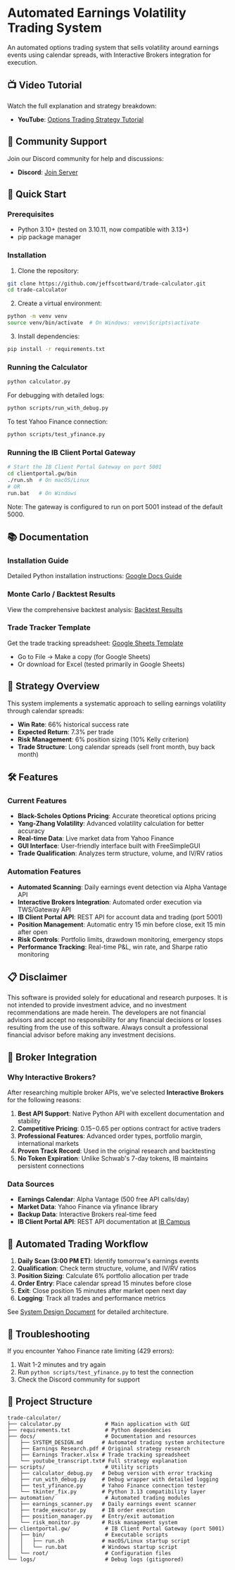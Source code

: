 # Automated Earnings Volatility Trading System

An automated options trading system that sells volatility around earnings events using calendar spreads, with Interactive Brokers integration for execution.

## 📺 Video Tutorial

Watch the full explanation and strategy breakdown:
- **YouTube**: [Options Trading Strategy Tutorial](https://www.youtube.com/watch?v=oW6MHjzxHpU&t=1s)

## 🤝 Community Support

Join our Discord community for help and discussions:
- **Discord**: [Join Server](https://discord.gg/krdByJHuHc)

## 🚀 Quick Start

### Prerequisites

- Python 3.10+ (tested on 3.10.11, now compatible with 3.13+)
- pip package manager

### Installation

1. Clone the repository:
```bash
git clone https://github.com/jeffscottward/trade-calculator.git
cd trade-calculator
```

2. Create a virtual environment:
```bash
python -m venv venv
source venv/bin/activate  # On Windows: venv\Scripts\activate
```

3. Install dependencies:
```bash
pip install -r requirements.txt
```

### Running the Calculator

```bash
python calculator.py
```

For debugging with detailed logs:
```bash
python scripts/run_with_debug.py
```

To test Yahoo Finance connection:
```bash
python scripts/test_yfinance.py
```

### Running the IB Client Portal Gateway

```bash
# Start the IB Client Portal Gateway on port 5001
cd clientportal.gw/bin
./run.sh  # On macOS/Linux
# OR
run.bat   # On Windows
```

Note: The gateway is configured to run on port 5001 instead of the default 5000.

## 📚 Documentation

### Installation Guide
Detailed Python installation instructions: [Google Docs Guide](https://docs.google.com/document/d/1BrC7OrSTBqFs5Q-ZlYTMBJYDaS5r5nrE0070sa0qmaA/edit?tab=t.0#heading=h.tfjao7msc0g8)

### Monte Carlo / Backtest Results
View the comprehensive backtest analysis: [Backtest Results](https://docs.google.com/document/d/1_7UoFIqrTftoz-PJ0rxkttMc24inrAbWuZSbbOV-Jwk/edit?tab=t.0#heading=h.kc4shq41bugz)

### Trade Tracker Template
Get the trade tracking spreadsheet: [Google Sheets Template](https://docs.google.com/spreadsheets/d/1z_PMFqmV_2XqlCcCAdA4wgxqDg0Ym7iSeygNRpsnpO8/edit?gid=0#gid=0)
- Go to File → Make a copy (for Google Sheets)
- Or download for Excel (tested primarily in Google Sheets)

## 🎯 Strategy Overview

This system implements a systematic approach to selling earnings volatility through calendar spreads:
- **Win Rate**: 66% historical success rate
- **Expected Return**: 7.3% per trade
- **Risk Management**: 6% position sizing (10% Kelly criterion)
- **Trade Structure**: Long calendar spreads (sell front month, buy back month)

## 🛠️ Features

### Current Features
- **Black-Scholes Options Pricing**: Accurate theoretical options pricing
- **Yang-Zhang Volatility**: Advanced volatility calculation for better accuracy
- **Real-time Data**: Live market data from Yahoo Finance
- **GUI Interface**: User-friendly interface built with FreeSimpleGUI
- **Trade Qualification**: Analyzes term structure, volume, and IV/RV ratios

### Automation Features
- **Automated Scanning**: Daily earnings event detection via Alpha Vantage API
- **Interactive Brokers Integration**: Automated order execution via TWS/Gateway API
- **IB Client Portal API**: REST API for account data and trading (port 5001)
- **Position Management**: Automatic entry 15 min before close, exit 15 min after open
- **Risk Controls**: Portfolio limits, drawdown monitoring, emergency stops
- **Performance Tracking**: Real-time P&L, win rate, and Sharpe ratio monitoring

## 📋 Disclaimer

This software is provided solely for educational and research purposes. It is not intended to provide investment advice, and no investment recommendations are made herein. The developers are not financial advisors and accept no responsibility for any financial decisions or losses resulting from the use of this software. Always consult a professional financial advisor before making any investment decisions.

## 🏦 Broker Integration

### Why Interactive Brokers?

After researching multiple broker APIs, we've selected **Interactive Brokers** for the following reasons:

1. **Best API Support**: Native Python API with excellent documentation and stability
2. **Competitive Pricing**: $0.15-$0.65 per options contract for active traders
3. **Professional Features**: Advanced order types, portfolio margin, international markets
4. **Proven Track Record**: Used in the original research and backtesting
5. **No Token Expiration**: Unlike Schwab's 7-day tokens, IB maintains persistent connections

### Data Sources

- **Earnings Calendar**: Alpha Vantage (500 free API calls/day)
- **Market Data**: Yahoo Finance via yfinance library
- **Backup Data**: Interactive Brokers real-time feed
- **IB Client Portal API**: REST API documentation at [IB Campus](https://www.interactivebrokers.com/campus/ibkr-api-page/cpapi-v1/#introduction)

## 🔄 Automated Trading Workflow

1. **Daily Scan (3:00 PM ET)**: Identify tomorrow's earnings events
2. **Qualification**: Check term structure, volume, and IV/RV ratios
3. **Position Sizing**: Calculate 6% portfolio allocation per trade
4. **Order Entry**: Place calendar spread 15 minutes before close
5. **Exit**: Close position 15 minutes after market open next day
6. **Logging**: Track all trades and performance metrics

See [System Design Document](docs/SYSTEM_DESIGN.md) for detailed architecture.

## 🐛 Troubleshooting

If you encounter Yahoo Finance rate limiting (429 errors):
1. Wait 1-2 minutes and try again
2. Run `python scripts/test_yfinance.py` to test the connection
3. Check the Discord community for support

## 📁 Project Structure

```
trade-calculator/
├── calculator.py              # Main application with GUI
├── requirements.txt           # Python dependencies
├── docs/                      # Documentation and resources
│   ├── SYSTEM_DESIGN.md      # Automated trading system architecture
│   ├── Earnings Research.pdf # Original strategy research
│   ├── Earnings Tracker.xlsx # Trade tracking spreadsheet
│   └── youtube_transcript.txt# Full strategy explanation
├── scripts/                   # Utility scripts
│   ├── calculator_debug.py   # Debug version with error tracking
│   ├── run_with_debug.py     # Debug wrapper with detailed logging
│   ├── test_yfinance.py      # Yahoo Finance connection tester
│   └── tkinter_fix.py        # Python 3.13 compatibility layer
├── automation/                # Automated trading modules
│   ├── earnings_scanner.py   # Daily earnings event scanner
│   ├── trade_executor.py     # IB order execution
│   ├── position_manager.py   # Entry/exit automation
│   └── risk_monitor.py       # Risk management system
├── clientportal.gw/           # IB Client Portal Gateway (port 5001)
│   ├── bin/                   # Executable scripts
│   │   ├── run.sh            # macOS/Linux startup script
│   │   └── run.bat           # Windows startup script
│   └── root/                  # Configuration files
└── logs/                      # Debug logs (gitignored)
```
